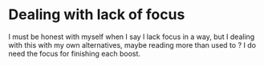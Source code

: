 # Dealing with lack of focus 

I must be honest with myself when I say I lack focus in a way, but I dealing with this with my own alternatives, maybe reading more than used to ? I do need the focus for
finishing each boost.
